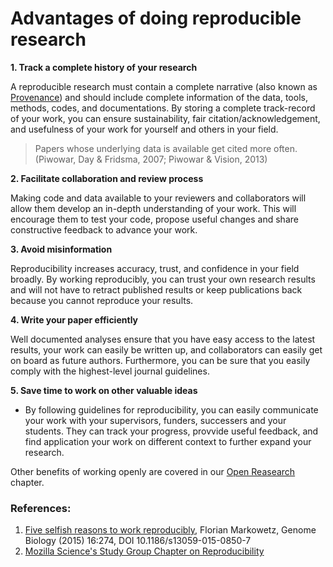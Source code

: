 # Advantages of doing reproducible research

**1. Track a complete history of your research**

A reproducible research must contain a complete narrative (also known as [Provenance](https://en.wikipedia.org/wiki/Provenance)) and should include complete information of the data, tools, methods, codes, and documentations. By storing a complete track-record of your work, you can ensure sustainability, fair citation/acknowledgement, and usefulness of your work for yourself and others in your field.

> Papers whose underlying data is available get cited more often. (Piwowar, Day & Fridsma, 2007; Piwowar & Vision, 2013)

**2. Facilitate collaboration and review process**

Making code and data available to your reviewers and collaborators will allow them develop an in-depth understanding of your work. This will encourage them to test your code, propose useful changes and share constructive feedback to advance your work.

**3. Avoid misinformation**

Reproducibility increases accuracy, trust, and confidence in your field broadly. By working reproducibly, you can trust your own research results and will not have to retract published results or keep publications back because you cannot reproduce your results. 

**4. Write your paper efficiently**

Well documented analyses ensure that you have easy access to the latest results, your work can easily be written up, and collaborators can easily get on board as future authors. Furthermore, you can be sure that you easily comply with the highest-level journal guidelines.

**5. Save time to work on other valuable ideas**

- By following guidelines for reproducibility, you can easily communicate your work with your supervisors, funders, successers and your students. They can track your progress, provvide useful feedback, and find application your work on different context to further expand your research.

Other benefits of working openly are covered in our [Open Reasearch](../open_research/open_research) chapter.

### References:

1. [Five selfish reasons to work reproducibly](https://genomebiology.biomedcentral.com/track/pdf/10.1186/s13059-015-0850-7), Florian Markowetz, Genome Biology (2015) 16:274, DOI 10.1186/s13059-015-0850-7
2. [Mozilla Science's Study Group Chapter on Reproducibility](https://mozillascience.github.io/study-group-orientation/4.3-repro.html)
